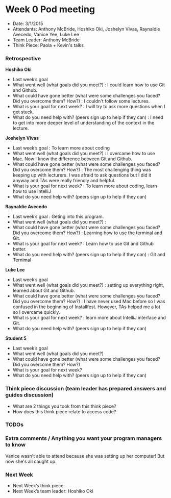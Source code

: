 # Week 0 Pod meeting

* Date: 3/1/2015
* Attendants: Anthony McBride, Hoshiko Oki, Joshelyn Vivas, Raynaldie Avecedo, Vanice Yee, Luke Lee
* Team Leader: Anthony McBride
* Think Piece: Paola + Kevin's talks

### Retrospective

**Hoshiko Oki**

* Last week’s goal
* What went well (what goals did you meet?) : I could learn how to use Git and Github.
* What could have gone better (what were some challenges you faced? Did you overcome them? How?) : I couldn't follow some lectures. 
* What is your goal for next week? : I will try to ask more questions when I get stuck.
* What do you need help with? (peers sign up to help if they can) : I need to get into more deeper level of understanding of the context in the lecture. 

**Joshelyn Vivas**

* Last week’s goal : To learn more about coding
* What went well (what goals did you meet?) : I overcame how to use Mac. Now I know the difference between Git and Github.
* What could have gone better (what were some challenges you faced? Did you overcome them? How?) : The most challenging thing was keeping up with lecturers. I was afraid to ask questions but I did it anyway and TAs were really friendly and helpful.
* What is your goal for next week? : To learn more about coding, learn how to use IntelliJ
* What do you need help with? (peers sign up to help if they can)

**Raynaldie Avecedo**

* Last week’s goal : Geting into this program.
* What went well (what goals did you meet?) : 
* What could have gone better (what were some challenges you faced? Did you overcome them? How?) : Learning how to use the terminal and Git.
* What is your goal for next week? :  Learn how to use Git and Github better.
* What do you need help with? (peers sign up to help if they can) : Git and Ternimal

**Luke Lee**

* Last week’s goal
* What went well (what goals did you meet?) : setting up everything right, learned about Git and Github.
* What could have gone better (what were some challenges you faced? Did you overcome them? How?) : I have never used Mac before so I was confused in the beginning of Installfest. However, TAs helped me a lot so I overcame quickly.
* What is your goal for next week? : learn more about IntelliJ interface and Git.
* What do you need help with? (peers sign up to help if they can)

**Student 5**

* Last week’s goal
* What went well (what goals did you meet?)
* What could have gone better (what were some challenges you faced? Did you overcome them? How?)
* What is your goal for next week?
* What do you need help with? (peers sign up to help if they can)

### Think piece discussion (team leader has prepared answers and guides discussion)

* What are 2 things you took from this think piece?
* How does this think piece relate to access code?

### TODOs

### Extra comments / Anything you want your program managers to know

Vanice wasn't able to attend because she was setting up her computer! But now she's all caught up.

### Next Week

* Next Week’s think piece:
* Next Week’s team leader: Hoshiko Oki
